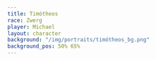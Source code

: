 ```yaml
---
title: Timótheos
race: Zwerg
player: Michael
layout: character
background: "/img/portraits/timótheos_bg.png"
background_pos: 50% 65%
---
```


<dall-emage style='--image-url: url("/img/portraits/timos-hammock.png");'></dall-emage>
